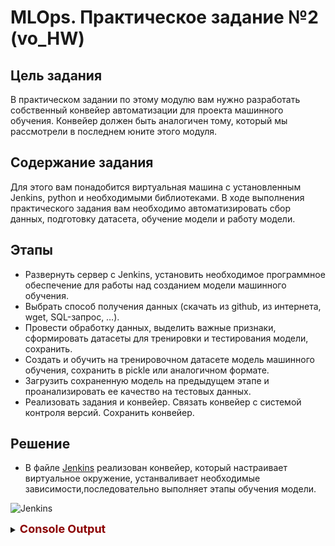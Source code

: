 # MLOps. Практическое задание №2 (vo_HW)
## Цель задания
В практическом задании по этому модулю вам нужно разработать собственный конвейер автоматизации для проекта машинного обучения. Конвейер должен быть аналогичен тому, который мы рассмотрели в последнем юните этого модуля.

## Содержание задания
Для этого вам понадобится виртуальная машина с установленным Jenkins, python и необходимыми библиотеками. В ходе выполнения практического задания вам необходимо автоматизировать сбор данных, подготовку датасета, обучение модели и работу модели.

## Этапы
- Развернуть сервер с Jenkins, установить необходимое программное обеспечение для работы над созданием модели машинного обучения.
- Выбрать способ получения данных (скачать из github, из интернета, wget, SQL-запрос, …).
- Провести обработку данных, выделить важные признаки, сформировать датасеты для тренировки и тестирования модели, сохранить.
- Создать и обучить на тренировочном датасете модель машинного обучения, сохранить в pickle или аналогичном формате.
- Загрузить сохраненную модель на предыдущем этапе и проанализировать ее качество на тестовых данных.
- Реализовать задания и конвейер. Связать конвейер с системой контроля версий. Сохранить конвейер.


## Решение
- В файле [Jenkins](https://github.com/DanilKhardi/mlops_urfu/blob/main/lab2/Jenkinsfile) реализован конвейер, который настраивает виртуальное окружение, устанваливает необходимые зависимости,последовательно выполняет этапы обучения модели.

![Jenkins](https://github.com/DanilKhardi/mlops_urfu/assets/73106199/34e9a39b-2849-41c9-8ea0-7df0dc83f7f2)

<details>
  <summary><font size="4" color="darkred"><b>Console Output</b></font></summary>
    
  ```bash
  Started by user Danny
  Obtained lab2/Jenkinsfile from git https://github.com/DanilKhardi/mlops_urfu.git
  [Pipeline] Start of Pipeline
  [Pipeline] node
  Running on Jenkins in /var/lib/jenkins/workspace/Lab_2
  [Pipeline] {
  [Pipeline] stage
  [Pipeline] { (Declarative: Checkout SCM)
  [Pipeline] checkout
  Selected Git installation does not exist. Using Default
  The recommended git tool is: NONE
  No credentials specified
  Cloning the remote Git repository
  Cloning repository https://github.com/DanilKhardi/mlops_urfu.git
   > git init /var/lib/jenkins/workspace/Lab_2 # timeout=10
  Fetching upstream changes from https://github.com/DanilKhardi/mlops_urfu.git
   > git --version # timeout=10
   > git --version # 'git version 2.34.1'
   > git fetch --tags --force --progress -- https://github.com/DanilKhardi/mlops_urfu.git +refs/heads/*:refs/remotes/origin/* # timeout=10
   > git config remote.origin.url https://github.com/DanilKhardi/mlops_urfu.git # timeout=10
   > git config --add remote.origin.fetch +refs/heads/*:refs/remotes/origin/* # timeout=10
  Avoid second fetch
   > git rev-parse refs/remotes/origin/main^{commit} # timeout=10
  Checking out Revision f564fe1ab43c11ef7a13b31b4572193c7da700fd (refs/remotes/origin/main)
   > git config core.sparsecheckout # timeout=10
   > git checkout -f f564fe1ab43c11ef7a13b31b4572193c7da700fd # timeout=10
  Commit message: "Update README.md"
  First time build. Skipping changelog.
  [Pipeline] }
  [Pipeline] // stage
  [Pipeline] withEnv
  [Pipeline] {
  [Pipeline] withEnv
  [Pipeline] {
  [Pipeline] stage
  [Pipeline] { (Setup Environment)
  [Pipeline] sh
  + virtualenv .venv
  created virtual environment CPython3.10.12.final.0-64 in 232ms
    creator CPython3Posix(dest=/var/lib/jenkins/workspace/Lab_2/.venv, clear=False, no_vcs_ignore=False, global=False)
    seeder FromAppData(download=False, pip=bundle, setuptools=bundle, wheel=bundle, via=copy, app_data_dir=/var/lib/jenkins/.local/share/virtualenv)
      added seed packages: pip==22.0.2, setuptools==59.6.0, wheel==0.37.1
    activators BashActivator,CShellActivator,FishActivator,NushellActivator,PowerShellActivator,PythonActivator
  + . .venv/bin/activate
  + [  = /var/lib/jenkins/workspace/Lab_2@tmp/durable-c47931a9/script.sh.copy ]
  + deactivate nondestructive
  + unset -f pydoc
  + [ -z  ]
  + [ -z  ]
  + hash -r
  + [ -z  ]
  + unset VIRTUAL_ENV
  + [ ! nondestructive = nondestructive ]
  + VIRTUAL_ENV=/var/lib/jenkins/workspace/Lab_2/.venv
  + [  = cygwin ]
  + [  = msys ]
  + export VIRTUAL_ENV
  + _OLD_VIRTUAL_PATH=/usr/local/sbin:/usr/local/bin:/usr/sbin:/usr/bin:/sbin:/bin:/snap/bin
  + PATH=/var/lib/jenkins/workspace/Lab_2/.venv/bin:/usr/local/sbin:/usr/local/bin:/usr/sbin:/usr/bin:/sbin:/bin:/snap/bin
  + export PATH
  + [ -z  ]
  + [ -z  ]
  + _OLD_VIRTUAL_PS1=$ 
  + [ x != x ]
  + basename /var/lib/jenkins/workspace/Lab_2/.venv
  + PS1=(.venv) $ 
  + export PS1
  + alias pydoc
  + true
  + hash -r
  + pip install -r lab2/requirements.txt
  Collecting joblib==1.4.0
    Using cached joblib-1.4.0-py3-none-any.whl (301 kB)
  Collecting matplotlib==3.8.4
    Using cached matplotlib-3.8.4-cp310-cp310-manylinux_2_17_x86_64.manylinux2014_x86_64.whl (11.6 MB)
  Collecting numpy==1.26.4
    Using cached numpy-1.26.4-cp310-cp310-manylinux_2_17_x86_64.manylinux2014_x86_64.whl (18.2 MB)
  Collecting pandas
    Using cached pandas-2.2.2-cp310-cp310-manylinux_2_17_x86_64.manylinux2014_x86_64.whl (13.0 MB)
  Collecting python-dateutil==2.9.0.post0
    Using cached python_dateutil-2.9.0.post0-py2.py3-none-any.whl (229 kB)
  Collecting scikit-learn
    Using cached scikit_learn-1.4.2-cp310-cp310-manylinux_2_17_x86_64.manylinux2014_x86_64.whl (12.1 MB)
  Collecting scipy
    Using cached scipy-1.13.0-cp310-cp310-manylinux_2_17_x86_64.manylinux2014_x86_64.whl (38.6 MB)
  Collecting pyparsing>=2.3.1
    Using cached pyparsing-3.1.2-py3-none-any.whl (103 kB)
  Collecting contourpy>=1.0.1
    Using cached contourpy-1.2.1-cp310-cp310-manylinux_2_17_x86_64.manylinux2014_x86_64.whl (305 kB)
  Collecting packaging>=20.0
    Using cached packaging-24.0-py3-none-any.whl (53 kB)
  Collecting kiwisolver>=1.3.1
    Using cached kiwisolver-1.4.5-cp310-cp310-manylinux_2_12_x86_64.manylinux2010_x86_64.whl (1.6 MB)
  Collecting fonttools>=4.22.0
    Using cached fonttools-4.51.0-cp310-cp310-manylinux_2_17_x86_64.manylinux2014_x86_64.whl (4.6 MB)
  Collecting pillow>=8
    Using cached pillow-10.3.0-cp310-cp310-manylinux_2_28_x86_64.whl (4.5 MB)
  Collecting cycler>=0.10
    Using cached cycler-0.12.1-py3-none-any.whl (8.3 kB)
  Collecting six>=1.5
    Using cached six-1.16.0-py2.py3-none-any.whl (11 kB)
  Collecting tzdata>=2022.7
    Using cached tzdata-2024.1-py2.py3-none-any.whl (345 kB)
  Collecting pytz>=2020.1
    Using cached pytz-2024.1-py2.py3-none-any.whl (505 kB)
  Collecting threadpoolctl>=2.0.0
    Using cached threadpoolctl-3.4.0-py3-none-any.whl (17 kB)
  Installing collected packages: pytz, tzdata, threadpoolctl, six, pyparsing, pillow, packaging, numpy, kiwisolver, joblib, fonttools, cycler, scipy, python-dateutil, contourpy, scikit-learn, pandas, matplotlib
  Successfully installed contourpy-1.2.1 cycler-0.12.1 fonttools-4.51.0 joblib-1.4.0 kiwisolver-1.4.5 matplotlib-3.8.4 numpy-1.26.4 packaging-24.0 pandas-2.2.2 pillow-10.3.0 pyparsing-3.1.2 python-dateutil-2.9.0.post0 pytz-2024.1 scikit-learn-1.4.2 scipy-1.13.0 six-1.16.0 threadpoolctl-3.4.0 tzdata-2024.1
  + echo OK
  OK
  [Pipeline] }
  [Pipeline] // stage
  [Pipeline] stage
  [Pipeline] { (Generate data)
  [Pipeline] echo
  Start generate data
  [Pipeline] sh
  + ./.venv/bin/python3 lab2/data_creation.py
  [Pipeline] echo
  OK
  [Pipeline] }
  [Pipeline] // stage
  [Pipeline] stage
  [Pipeline] { (Preprocess model)
  [Pipeline] echo
  Start preprocessing model
  [Pipeline] sh
  + ./.venv/bin/python3 lab2/model_preprocessing.py
  [Pipeline] echo
  OK
  [Pipeline] }
  [Pipeline] // stage
  [Pipeline] stage
  [Pipeline] { (Preparation model)
  [Pipeline] echo
  Start preparation model
  [Pipeline] sh
  + ./.venv/bin/python3 lab2/model_preparation.py
  [Pipeline] echo
  OK
  [Pipeline] }
  [Pipeline] // stage
  [Pipeline] stage
  [Pipeline] { (Test model)
  [Pipeline] echo
  Start test model
  [Pipeline] sh
  + ./.venv/bin/python3 lab2/model_testing.py
  Mean Squared Error for the test set: 0.027485860976731724
  [Pipeline] echo
  OK
  [Pipeline] }
  [Pipeline] // stage
  [Pipeline] stage
  [Pipeline] { (Declarative: Post Actions)
  [Pipeline] echo
  Pipelne done
  [Pipeline] }
  [Pipeline] // stage
  [Pipeline] }
  [Pipeline] // withEnv
  [Pipeline] }
  [Pipeline] // withEnv
  [Pipeline] }
  [Pipeline] // node
  [Pipeline] End of Pipeline
  Finished: SUCCESS
  ```
</details>
